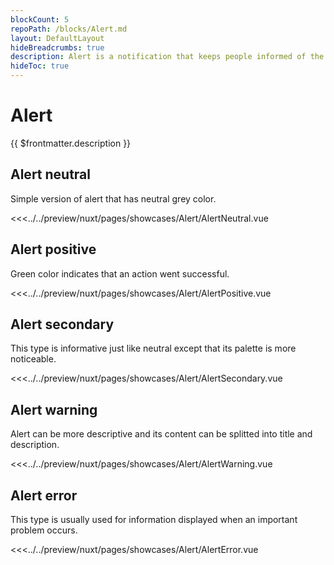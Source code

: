 ```yaml
---
blockCount: 5
repoPath: /blocks/Alert.md
layout: DefaultLayout
hideBreadcrumbs: true
description: Alert is a notification that keeps people informed of the status of the system and which may or not require the user respond.
hideToc: true
---
```

# Alert

{{ $frontmatter.description }}

## Alert neutral

Simple version of alert that has neutral grey color.

<Showcase showcase-name="Alert/AlertNeutral" >

<<<../../preview/nuxt/pages/showcases/Alert/AlertNeutral.vue

</Showcase>

## Alert positive

Green color indicates that an action went successful.

<Showcase showcase-name="Alert/AlertPositive" >
<<<../../preview/nuxt/pages/showcases/Alert/AlertPositive.vue
</Showcase>

## Alert secondary

This type is informative just like neutral except that its palette is more noticeable.

<Showcase showcase-name="Alert/AlertSecondary" >
<<<../../preview/nuxt/pages/showcases/Alert/AlertSecondary.vue
</Showcase>

## Alert warning

Alert can be more descriptive and its content can be splitted into title and description.

<Showcase showcase-name="Alert/AlertWarning" >

<<<../../preview/nuxt/pages/showcases/Alert/AlertWarning.vue

</Showcase>

## Alert error

This type is usually used for information displayed when an important problem occurs.

<Showcase showcase-name="Alert/AlertError" >

<<<../../preview/nuxt/pages/showcases/Alert/AlertError.vue

</Showcase>
